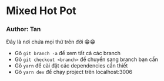# Mixed Hot Pot

### Author: Tan

Đây là nơi chứa mọi thứ trên đời 😁😁

- Gõ `git branch -a` để xem tất cả các branch
- Gõ `git checkout <branch>` để chuyển sang branch bạn cần
- Gõ `yarn` để cài đặt các dependencies cần thiết
- Gõ `yarn dev` để chạy project trên localhost:3006
